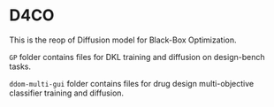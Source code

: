 # D4CO

This is the reop of Diffusion model for Black-Box Optimization.

`GP` folder contains files for DKL training and diffusion on design-bench tasks.    

`ddom-multi-gui` folder contains files for drug design multi-objective classifier training and diffusion.
